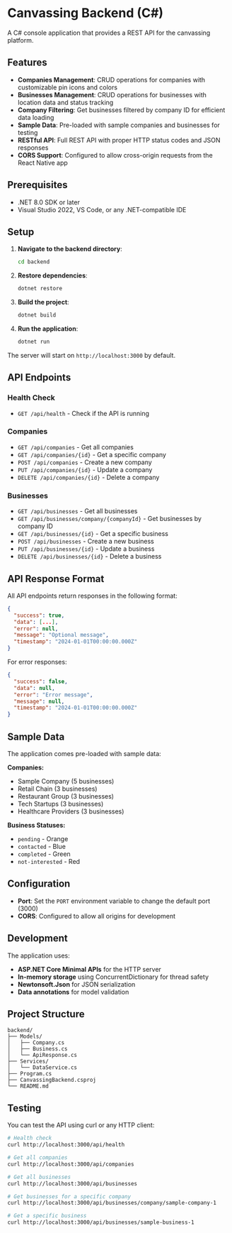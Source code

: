 # Canvassing Backend (C#)

A C# console application that provides a REST API for the canvassing platform.

## Features

- **Companies Management**: CRUD operations for companies with customizable pin icons and colors
- **Businesses Management**: CRUD operations for businesses with location data and status tracking
- **Company Filtering**: Get businesses filtered by company ID for efficient data loading
- **Sample Data**: Pre-loaded with sample companies and businesses for testing
- **RESTful API**: Full REST API with proper HTTP status codes and JSON responses
- **CORS Support**: Configured to allow cross-origin requests from the React Native app

## Prerequisites

- .NET 8.0 SDK or later
- Visual Studio 2022, VS Code, or any .NET-compatible IDE

## Setup

1. **Navigate to the backend directory**:
   ```bash
   cd backend
   ```

2. **Restore dependencies**:
   ```bash
   dotnet restore
   ```

3. **Build the project**:
   ```bash
   dotnet build
   ```

4. **Run the application**:
   ```bash
   dotnet run
   ```

The server will start on `http://localhost:3000` by default.

## API Endpoints

### Health Check
- `GET /api/health` - Check if the API is running

### Companies
- `GET /api/companies` - Get all companies
- `GET /api/companies/{id}` - Get a specific company
- `POST /api/companies` - Create a new company
- `PUT /api/companies/{id}` - Update a company
- `DELETE /api/companies/{id}` - Delete a company

### Businesses
- `GET /api/businesses` - Get all businesses
- `GET /api/businesses/company/{companyId}` - Get businesses by company ID
- `GET /api/businesses/{id}` - Get a specific business
- `POST /api/businesses` - Create a new business
- `PUT /api/businesses/{id}` - Update a business
- `DELETE /api/businesses/{id}` - Delete a business

## API Response Format

All API endpoints return responses in the following format:

```json
{
  "success": true,
  "data": [...],
  "error": null,
  "message": "Optional message",
  "timestamp": "2024-01-01T00:00:00.000Z"
}
```

For error responses:
```json
{
  "success": false,
  "data": null,
  "error": "Error message",
  "message": null,
  "timestamp": "2024-01-01T00:00:00.000Z"
}
```

## Sample Data

The application comes pre-loaded with sample data:

**Companies:**
- Sample Company (5 businesses)
- Retail Chain (3 businesses)
- Restaurant Group (3 businesses)
- Tech Startups (3 businesses)
- Healthcare Providers (3 businesses)

**Business Statuses:**
- `pending` - Orange
- `contacted` - Blue
- `completed` - Green
- `not-interested` - Red

## Configuration

- **Port**: Set the `PORT` environment variable to change the default port (3000)
- **CORS**: Configured to allow all origins for development

## Development

The application uses:
- **ASP.NET Core Minimal APIs** for the HTTP server
- **In-memory storage** using ConcurrentDictionary for thread safety
- **Newtonsoft.Json** for JSON serialization
- **Data annotations** for model validation

## Project Structure

```
backend/
├── Models/
│   ├── Company.cs
│   ├── Business.cs
│   └── ApiResponse.cs
├── Services/
│   └── DataService.cs
├── Program.cs
├── CanvassingBackend.csproj
└── README.md
```

## Testing

You can test the API using curl or any HTTP client:

```bash
# Health check
curl http://localhost:3000/api/health

# Get all companies
curl http://localhost:3000/api/companies

# Get all businesses
curl http://localhost:3000/api/businesses

# Get businesses for a specific company
curl http://localhost:3000/api/businesses/company/sample-company-1

# Get a specific business
curl http://localhost:3000/api/businesses/sample-business-1
``` 
